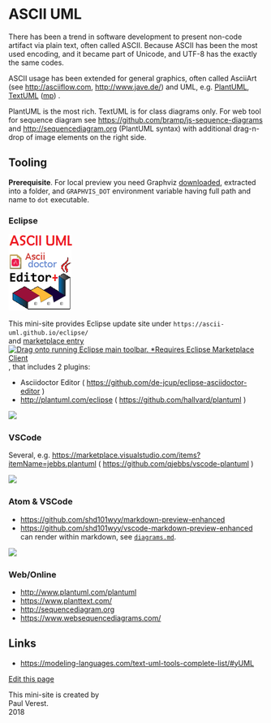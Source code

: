 # ASCII UML

There has been a trend in software development to present non-code artifact via plain text, often called ASCII.
Because ASCII has been the most used encoding, and it became part of Unicode, 
and UTF-8 has the exactly the same codes.

ASCII usage has been extended for general graphics, often called AsciiArt (see <http://asciiflow.com>, <http://www.jave.de/>) 
and UML, e.g. 
[PlantUML](http://plantuml.com),
[TextUML](http://abstratt.github.io/textuml/readme.html) ([mp](https://marketplace.eclipse.org/content/textuml-toolkit))
.

PlantUML is the most rich. TextUML is for class diagrams only. 
For web tool for sequence diagram
see <https://github.com/bramp/js-sequence-diagrams>
and <http://sequencediagram.org> (PlantUML syntax) with additional drag-n-drop of image elements on the right side.



## Tooling

**Prerequisite**. For local preview you need Graphviz [downloaded](https://www.graphviz.org/download/), extracted into a folder,
and `GRAPHVIS_DOT` environment variable having full path and name to `dot` executable.

### Eclipse

![](images/ASCII-UML-logo.png)

This mini-site provides Eclipse update site under `https://ascii-uml.github.io/eclipse/`  
and [marketplace entry](https://marketplace.eclipse.org/content/ascii-uml-asciidoc-editor-plantuml-plugin)
[![Drag onto running Eclipse main toolbar. *Requires Eclipse Marketplace Client](https://marketplace.eclipse.org/sites/all/themes/solstice/public/images/marketplace/btn-install.png)](http://marketplace.eclipse.org/marketplace-client-intro?mpc_install=4120961 "Drag onto running Eclipse main toolbar. *Requires Eclipse Marketplace Client"),
that includes 2 plugins:

- Asciidoctor Editor ( <https://github.com/de-jcup/eclipse-asciidoctor-editor> )
- <http://plantuml.com/eclipse> ( <https://github.com/hallvard/plantuml> )

![](https://user-images.githubusercontent.com/11644753/40945905-039f7ddc-685b-11e8-854d-eed6b89ea3a4.png)


### VSCode
 
Several, e.g. <https://marketplace.visualstudio.com/items?itemName=jebbs.plantuml> ( <https://github.com/qjebbs/vscode-plantuml> )

![](https://raw.githubusercontent.com/qjebbs/vscode-plantuml/master/images/auto_update_demo.gif)


### Atom & VSCode

- <https://github.com/shd101wyy/markdown-preview-enhanced>
- <https://github.com/shd101wyy/vscode-markdown-preview-enhanced>
  can render within markdown, see 
[`diagrams.md`](https://github.com/shd101wyy/markdown-preview-enhanced/blob/master/docs/diagrams.md).

![](https://user-images.githubusercontent.com/1908863/33236972-4f190f98-d22a-11e7-842f-d9c4a74d2118.png)

### Web/Online

- <http://www.plantuml.com/plantuml>
- <https://www.planttext.com/>
- <http://sequencediagram.org>
- <https://www.websequencediagrams.com/>


## Links

- <https://modeling-languages.com/text-uml-tools-complete-list/#yUML>

[Edit this page](https://github.com/ascii-uml/ascii-uml.github.io/edit/master/README.md)

This mini-site is created by  
Paul Verest.  
2018
